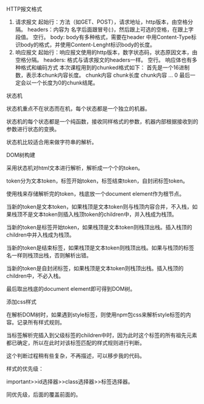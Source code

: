 HTTP报文格式

1. 请求报文
   起始行：方法（如GET、POST），请求地址，http版本，由空格分隔。
   headers：内容为 名字后面跟冒号(:)，然后跟上可选的空格，在跟上字段值。
   空行。
   body: body有多种格式，需要在header 中用Content-Type标识body的格式，并使用Content-Lenght标识body的长度。
2. 响应报文
   起始行：响应报文使用的http版本，数字状态码，状态原因文本，由空格分隔。
   headers: 格式与请求报文的headers一样。
   空行。
   响应体也有多种格式和编码方式 本次课程用到的chunked格式如下：
   首先是一个16进制数，表示本chunk内容长度。
   chunk内容
   chunk长度
   chunk内容
   ...
   0
   最后一定会以一个长度为0的chunk结尾。

状态机

状态机重点不在状态而在机，每个状态都是一个独立的机器。

状态机的每个状态都是一个纯函数，接收同样格式的参数，机器内部根据接收到的参数进行状态的变换。

状态机比较适合用来做字符串的解析。

DOM树构建

采用状态机对html文本进行解析，解析成一个个的token。

token分为文本token，标签开始token，标签结束token，自封闭标签token。

使用栈来存储解析完的token，栈底放一个document element作为根节点。

当新的token是文本token，如果栈顶是文本token则与栈顶内容合并，不入栈，如果栈顶不是文本token则插入栈顶token的children中，并入栈成为栈顶。

当新的token是标签开始token，如果栈顶是文本token则栈顶出栈。插入栈顶的children中并入栈成为栈顶。

当新的token是结束标签，如果栈顶是文本token则栈顶出栈。如果与栈顶的标签名一样则栈顶出栈，否则解析出错。

当新的token是自封闭标签，如果栈顶是文本token则栈顶出栈。插入栈顶的children中，不必入栈。

最后取出栈底的document element即可得到DOM树。

添加css样式

在解析DOM树时，如果遇到style标签，则使用npm包css来解析style标签的内容。记录所有样式规则。

当标签解析完插入到父级标签的children中时，因为此时这个标签的所有祖先元素都已确定，所以在此时对该标签匹配的样式规则进行判断。

这个判断过程稍有些复杂，不再描述，可以移步我的代码。

样式的优先级：

important>>id选择器>>class选择器>>标签选择器。

同优先级，后面的覆盖前面的。
